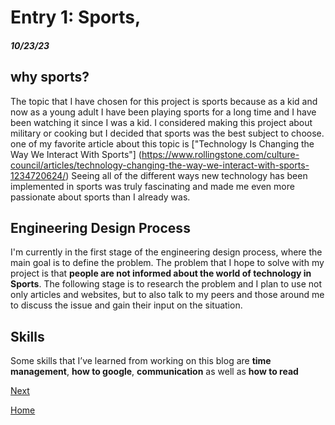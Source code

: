 
# Entry 1: Sports, 
##### 10/23/23

## why sports?
The topic that I have chosen for this project is sports because as a kid and now as a young adult I have been playing sports for a long time and I have been watching it since I was a kid. I considered making this project about military or cooking but I decided that sports was the best subject to choose. one of my favorite article about this topic is ["Technology Is Changing the Way We Interact With Sports"] (https://www.rollingstone.com/culture-council/articles/technology-changing-the-way-we-interact-with-sports-1234720624/) Seeing all of the different ways new technology has been implemented in sports was truly fascinating and made me even more passionate about sports than I already was. 


## Engineering Design Process
I'm currently in the first stage of the engineering design process, where the main goal is to define the problem. The problem that I hope to solve with my project is that **people are not informed about the world of technology in Sports**. The following stage is to research the problem and I plan to use not only articles and websites, but to also talk to my peers and those around me to discuss the issue and gain their input on the situation. 

## Skills
Some skills that I’ve learned from working on this blog are **time management**, **how to google**, **communication** as well as **how to read**


[Next](entry02.md)

[Home](../README.md)
